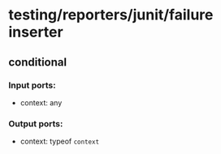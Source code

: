 # testing/reporters/junit/failure inserter

## conditional

### Input ports: 
* context: any

### Output ports: 
* context: typeof `context`

